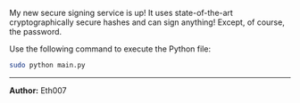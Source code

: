 My new secure signing service is up! It uses state-of-the-art cryptographically secure hashes and can sign anything! Except, of course, the password.

Use the following command to execute the Python file:

```bash
sudo python main.py
```

---
**Author:** Eth007